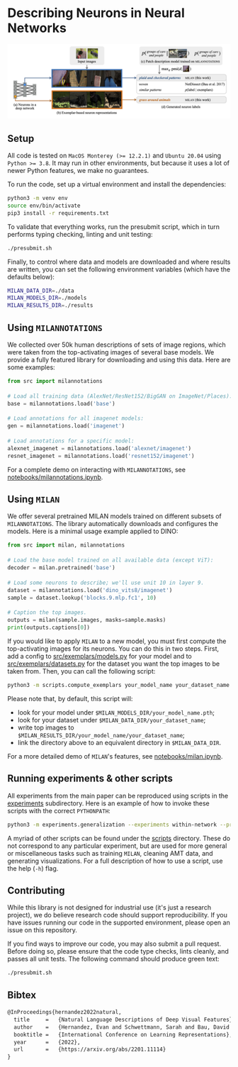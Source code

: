 # Describing Neurons in Neural Networks

![MILAN overview](/www/milan-overview.png)

## Setup

All code is tested on `MacOS Monterey (>= 12.2.1)` and `Ubuntu 20.04` using `Python >= 3.8`. It may run in other environments, but because it uses a lot of newer Python features, we make no guarantees.

To run the code, set up a virtual environment and install the dependencies:

```bash
python3 -m venv env
source env/bin/activate
pip3 install -r requirements.txt
```

To validate that everything works, run the presubmit script, which in turn performs typing checking, linting and unit testing:
```bash
./presubmit.sh
```

Finally, to control where data and models are downloaded and where results are written, you can set the following environment variables (which have the defaults below):
```bash
MILAN_DATA_DIR=./data
MILAN_MODELS_DIR=./models
MILAN_RESULTS_DIR=./results
```

## Using `MILANNOTATIONS`

We collected over 50k human descriptions of sets of image regions, which were taken from the top-activating images of several base models. We provide a fully featured library for downloading and using this data. Here are some examples:

```python
from src import milannotations

# Load all training data (AlexNet/ResNet152/BigGAN on ImageNet/Places):
base = milannotations.load('base')

# Load annotations for all imagenet models:
gen = milannotations.load('imagenet')

# Load annotations for a specific model:
alexnet_imagenet = milannotations.load('alexnet/imagenet')
resnet_imagenet = milannotations.load('resnet152/imagenet')
```

For a complete demo on interacting with `MILANNOTATIONS`, see
[notebooks/milannotations.ipynb](repo/blob/master/notebooks/milannotations.ipynb).

## Using `MILAN`

We offer several pretrained MILAN models trained on different subsets of `MILANNOTATIONS`. The library automatically downloads and configures the models. Here is a minimal usage example applied to DINO:

```python
from src import milan, milannotations

# Load the base model trained on all available data (except ViT):
decoder = milan.pretrained('base')

# Load some neurons to describe; we'll use unit 10 in layer 9.
dataset = milannotations.load('dino_vits8/imagenet')
sample = dataset.lookup('blocks.9.mlp.fc1', 10)

# Caption the top images.
outputs = milan(sample.images, masks=sample.masks)
print(outputs.captions[0])
```

If you would like to apply `MILAN` to a new model, you must first compute the top-activating images for its neurons. You can do this in two steps. First, add a config to [src/exemplars/models.py](repo/blob/master/src/exemplars/models.py) for your model and to [src/exemplars/datasets.py](repo/blob/master/src/exemplars/datasets.py) for the dataset you want the top images to be taken from. Then, you can call the following script:
```bash
python3 -m scripts.compute_exemplars your_model_name your_dataset_name --device cuda
```
Please note that, by default, this script will:
- look for your model under `$MILAN_MODELS_DIR/your_model_name.pth`;
- look for your dataset under `$MILAN_DATA_DIR/your_dataset_name`;
- write top images to `$MILAN_RESULTS_DIR/your_model_name/your_dataset_name`;
- link the directory above to an equivalent directory in `$MILAN_DATA_DIR`.

For a more detailed demo of `MILAN`'s features, see [notebooks/milan.ipynb](repo/blob/master/notebooks/milan.ipynb).

## Running experiments & other scripts

All experiments from the main paper can be reproduced using scripts in the [experiments](repo/blob/master/experiments) subdirectory. Here is an example of how to invoke these scripts with the correct `PYTHONPATH`:
```bash
python3 -m experiments.generalization --experiments within-network --precompute-features --device cuda
```

A myriad of other scripts can be found under the [scripts](repo/blob/master/scripts) directory. These do not correspond to any particular experiment, but are used for more general or miscellaneous tasks such as training `MILAN`, cleaning AMT data, and generating visualizations. For a full description of how to use a script, use the help (`-h`) flag.


## Contributing

While this library is not designed for industrial use (it's just a research project), we do believe research code should support reproducibility.  If you have issues running our code in the supported environment, please open an issue on this repository.

If you find ways to improve our code, you may also submit a pull request. Before doing so, please ensure that the code type checks, lints cleanly, and passes all unit tests. The following command should produce green text:
```bash
./presubmit.sh
```

## Bibtex

```latex
@InProceedings{hernandez2022natural,
  title     =   {Natural Language Descriptions of Deep Visual Features},
  author    =   {Hernandez, Evan and Schwettmann, Sarah and Bau, David and Bagashvili, Teona, and Torralba, Antonio and Andreas, Jacob},
  booktitle =   {International Conference on Learning Representations},
  year      =   {2022},
  url       =   {https://arxiv.org/abs/2201.11114}
}
```
